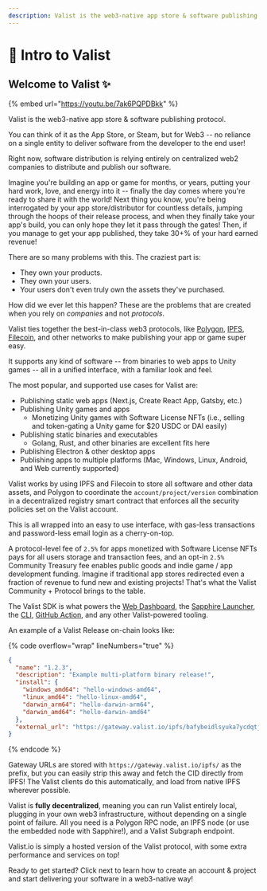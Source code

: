 ```yaml
---
description: Valist is the web3-native app store & software publishing protocol.
---
```


# 🌄 Intro to Valist

## Welcome to Valist ✨

{% embed url="https://youtu.be/7ak6PQPDBkk" %}

Valist is the web3-native app store & software publishing protocol.

You can think of it as the App Store, or Steam, but for Web3 -- no reliance on a single entity to deliver software from the developer to the end user!

Right now, software distribution is relying entirely on centralized web2 companies to distribute and publish our software.

Imagine you're building an app or game for months, or years, putting your hard work, love, and energy into it -- finally the day comes where you're ready to share it with the world! Next thing you know, you're being interrogated by your app store/distributor for countless details, jumping through the hoops of their release process, and when they finally take your app's build, you can only hope they let it pass through the gates! Then, if you manage to get your app published, they take 30+% of your hard earned revenue!

There are so many problems with this. The craziest part is:

* They own your products.
* They own your users.
* Your users don't even truly own the assets they've purchased.

How did we ever let this happen? These are the problems that are created when you rely on _companies_ and not _protocols_.

Valist ties together the best-in-class web3 protocols, like [Polygon](https://polygon.technology/), [IPFS](https://ipfs.io/), [Filecoin](https://filecoin.io/), and other networks to make publishing your app or game super easy.

It supports any kind of software -- from binaries to web apps to Unity games -- all in a unified interface, with a familiar look and feel.

The most popular, and supported use cases for Valist are:

* Publishing static web apps (Next.js, Create React App, Gatsby, etc.)
* Publishing Unity games and apps
  * Monetizing Unity games with Software License NFTs (i.e., selling and token-gating a Unity game for $20 USDC or DAI easily)
* Publishing static binaries and executables
  * Golang, Rust, and other binaries are excellent fits here
* Publishing Electron & other desktop apps
* Publishing apps to multiple platforms (Mac, Windows, Linux, Android, and Web currently supported)

Valist works by using IPFS and Filecoin to store all software and other data assets, and Polygon to coordinate the `account/project/version` combination in a decentralized registry smart contract that enforces all the security policies set on the Valist account.

This is all wrapped into an easy to use interface, with gas-less transactions and password-less email login as a cherry-on-top.

A protocol-level fee of `2.5%` for apps monetized with Software License NFTs pays for all users storage and transaction fees, and an opt-in `2.5%` Community Treasury fee enables public goods and indie game / app development funding. Imagine if traditional app stores redirected even a fraction of revenue to fund new and existing projects! That's what the Valist Community + Protocol brings to the table.

The Valist SDK is what powers the [Web Dashboard](https://app.valist.io), the [Sapphire Launcher](quick-start/sapphire-launcher.md), the [CLI](quick-start/cli.md), [GitHub Action](quick-start/github-action.md), and any other Valist-powered tooling.

An example of a Valist Release on-chain looks like:

{% code overflow="wrap" lineNumbers="true" %}
```json
{
  "name": "1.2.3",
  "description": "Example multi-platform binary release!",
  "install": {
    "windows_amd64": "hello-windows-amd64",
    "linux_amd64": "hello-linux-amd64",
    "darwin_arm64": "hello-darwin-arm64",
    "darwin_amd64": "hello-darwin-amd64"
  },
  "external_url": "https://gateway.valist.io/ipfs/bafybeidlsyuka7ycdqtj5hltmlv6gghfkbr45gmissqvi6lbgdkqmbfieu"
}
```
{% endcode %}

Gateway URLs are stored with `https://gateway.valist.io/ipfs/` as the prefix, but you can easily strip this away and fetch the CID directly from IPFS! The Valist clients do this automatically, and load from native IPFS wherever possible.

Valist is **fully decentralized**, meaning you can run Valist entirely local, plugging in your own web3 infrastructure, without depending on a single point of failure. All you need is a Polygon RPC node, an IPFS node (or use the embedded node with Sapphire!), and a Valist Subgraph endpoint.

Valist.io is simply a hosted version of the Valist protocol, with some extra performance and services on top!

Ready to get started? Click next to learn how to create an account & project and start delivering your software in a web3-native way!
